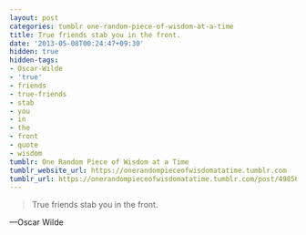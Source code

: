 ```yaml
---
layout: post
categories: tumblr one-random-piece-of-wisdom-at-a-time
title: True friends stab you in the front.
date: '2013-05-08T00:24:47+09:30'
hidden: true
hidden-tags:
- Oscar-Wilde
- 'true'
- friends
- true-friends
- stab
- you
- in
- the
- front
- quote
- wisdom
tumblr: One Random Piece of Wisdom at a Time
tumblr_website_url: https://onerandompieceofwisdomatatime.tumblr.com
tumblr_url: https://onerandompieceofwisdomatatime.tumblr.com/post/49856832060/true-friends-stab-you-in-the-front
---
```

> True friends stab you in the front.

—Oscar Wilde
